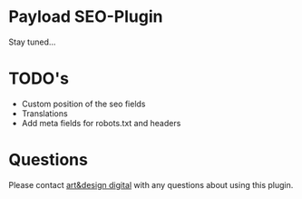 # Payload SEO-Plugin
Stay tuned...

# TODO's
+ Custom position of the seo fields
+ Translations
+ Add meta fields for robots.txt and headers

# Questions
Please contact [art&design digital](mailto:info@ad-digtial.de) with any questions about using this plugin.
